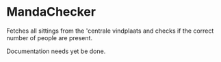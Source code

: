 # MandaChecker
Fetches all sittings from the 'centrale vindplaats and checks if the correct number of people are present. 

Documentation needs yet be done. 
